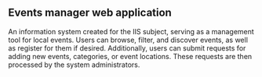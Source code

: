 
## Events manager web application

An information system created for the IIS subject, serving as a management tool for local events. Users can browse, filter, and discover events, as well as register for them if desired. Additionally, users can submit requests for adding new events, categories, or event locations. These requests are then processed by the system administrators.
